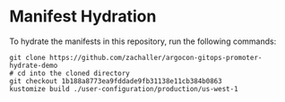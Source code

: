 # Manifest Hydration

To hydrate the manifests in this repository, run the following commands:

```shell
git clone https://github.com/zachaller/argocon-gitops-promoter-hydrate-demo
# cd into the cloned directory
git checkout 1b188a8773ea9fddade9fb31138e11cb384b0863
kustomize build ./user-configuration/production/us-west-1
```
